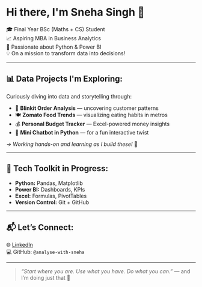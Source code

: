 # Hi there, I'm Sneha Singh 👋

🎓 Final Year BSc (Maths + CS) Student  
📈 Aspiring MBA in Business Analytics  
🐍 Passionate about Python & Power BI  
💡 On a mission to transform data into decisions!

---

## 📊 Data Projects I'm Exploring:
Curiously diving into data and storytelling through:

- 🛒 **Blinkit Order Analysis** — uncovering customer patterns  
- 🍽️ **Zomato Food Trends** — visualizing eating habits in metros  
- 💰 **Personal Budget Tracker** — Excel-powered money insights  
- 🤖 **Mini Chatbot in Python** — for a fun interactive twist  

*→ Working hands-on and learning as I build these!* 💼

---

## 🚀 Tech Toolkit in Progress:
- **Python:** Pandas, Matplotlib  
- **Power BI:** Dashboards, KPIs  
- **Excel:** Formulas, PivotTables  
- **Version Control:** Git + GitHub  

---

## 📬 Let’s Connect:
🌐 [LinkedIn](www.linkedin.com/in/sneha-singh-099b1b26b)  
💻 GitHub: `@analyse-with-sneha`

---

> *“Start where you are. Use what you have. Do what you can.”* — and I’m doing just that 🚀
